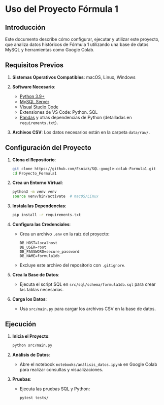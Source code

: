 # Uso del Proyecto Fórmula 1

## Introducción

Este documento describe cómo configurar, ejecutar y utilizar este proyecto, que analiza datos históricos de Fórmula 1 utilizando una base de datos MySQL y herramientas como Google Colab.

## Requisitos Previos

1. **Sistemas Operativos Compatibles**: macOS, Linux, Windows

2. **Software Necesario**:
   - [Python 3.9+](https://www.python.org/downloads/)
   - [MySQL Server](https://dev.mysql.com/downloads/mysql/)
   - [Visual Studio Code](https://code.visualstudio.com/)
   - Extensiones de VS Code: Python. SQL
   - [Pandas](https://pandas.pydata.org/) y otras dependencias de Python (detalladas en `requirements.txt`).

3. **Archivos CSV**: Los datos necesarios están en la carpeta `data/raw/`.

## Configuración del Proyecto

1. **Clona el Repositorio**:
   ```bash
   git clone https://github.com/Esniak/SQL-google-colab-Formula1.git
   cd Proyecto_Formula1
   ```

2. **Crea un Entorno Virtual**:
   ```bash
   python3 -m venv venv
   source venv/bin/activate  # macOS/Linux
   ```

3. **Instala las Dependencias**:
   ```bash
   pip install -r requirements.txt
   ```

4. **Configura las Credenciales**:
   - Crea un archivo `.env` en la raíz del proyecto:
     ```env
     DB_HOST=localhost
     DB_USER=root
     DB_PASSWORD=secure_password
     DB_NAME=formula1db
     ```
   - Excluye este archivo del repositorio con `.gitignore`.

5. **Crea la Base de Datos**:
   - Ejecuta el script SQL en `src/sql/schema/formula1db.sql` para crear las tablas necesarias.

6. **Carga los Datos**:
   - Usa `src/main.py` para cargar los archivos CSV en la base de datos.

## Ejecución

1. **Inicia el Proyecto**:
   ```bash
   python src/main.py
   ```

2. **Análisis de Datos**:
   - Abre el notebook `notebooks/análisis_datos.ipynb` en Google Colab para realizar consultas y visualizaciones.

3. **Pruebas**:
   - Ejecuta las pruebas SQL y Python:
     ```bash
     pytest tests/
     ```

